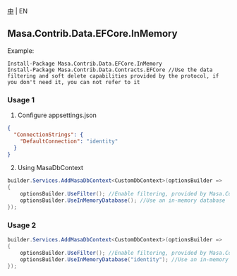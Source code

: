 [中](README.zh-CN.md) | EN

## Masa.Contrib.Data.EFCore.InMemory

Example:

``` powershelll
Install-Package Masa.Contrib.Data.EFCore.InMemory
Install-Package Masa.Contrib.Data.Contracts.EFCore //Use the data filtering and soft delete capabilities provided by the protocol, if you don't need it, you can not refer to it
```

### Usage 1

1. Configure appsettings.json

``` appsettings.json
{
  "ConnectionStrings": {
    "DefaultConnection": "identity"
  }
}
```

2. Using MasaDbContext

``` C#
builder.Services.AddMasaDbContext<CustomDbContext>(optionsBuilder =>
{
    optionsBuilder.UseFilter(); //Enable filtering, provided by Masa.Contrib.Data.Contracts.EFCore
    optionsBuilder.UseInMemoryDatabase(); //Use an in-memory database
});
```

### Usage 2

``` C#
builder.Services.AddMasaDbContext<CustomDbContext>(optionsBuilder =>
{
    optionsBuilder.UseFilter(); //Enable filtering, provided by Masa.Contrib.Data.Contracts.EFCore
    optionsBuilder.UseInMemoryDatabase("identity"); //Use an in-memory database
});
```
